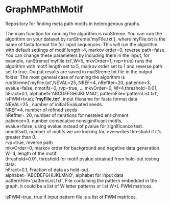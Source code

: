 # GraphMPathMotif
Repository for finding meta path motifs in heterogenous graphs. 

The main function for running the algorithm is runStreme. You can rum the algorithm on your dataset by runStreme('myFile.txt'), where myFile.txt is the name of fasta format file for input sequences. This will run the algorithm with default settings of motif length=4, markov order=0, reverse path=false. You can change these parameters  by including them in the input, for example,  runStreme('myFile.txt',W=5, mkvOrder=1, rvp=true) runs the algorithm with motif length set to 5,  markov order set to 1 and reverse path set to true. Output results are saved in matStreme.txt file in the output folder. The most general case of running the algorithm is 
runStreme('myFile.txt',NEVAL=25, NREF=4, nRefIter=20, patience=3, evalue=false, nmotifs=0, rvp=true, ...
    mkvOrder=0, W=4,threshold=0.01, hFract=0.1, alphabet='ABCDEFGHIJKLMNO', patternFile='patternList.txt', isPWM=true);
 **'myFile.txt'**, input filename for fasta format data<br>
  NEVAL=25 , number of initial Evaluated seeds.<br>
  NREF=4, number of refined seeds<br>
  nRefIter= 20, number of iterations for nesteled enrichment <br>
  patience=3, number consecutive nonsiginificant motifs. <br>
  evalue=false, using evalue instead of pvalue for significance test.<br> 
  nmotifs=0, number of motifs we are looking for, overwrites threshold if it's greater than 0.<br> 
  rvp=true, reverse path <br>
  mkvOrder=0, markov order for background and negetive data generation.<br>
  W=4, length of the motif. <br>
  threshold=0.01, threshold for motif pvalue obtained from hold-out testing data. <br>
  hFract=0.1, Fraction of data as hold-out.<br>
  alphabet='ABCDEFGHIJKLMNO', alphabet for input data<br>
  patternFile='patternList.txt', File containing the pattern embedded in the graph, it could be a list of W letter patterns or list W*L PWM matrices.<br>  
  isPWM=true, true if input pattern file is a list of PWM matrices.<br> 
    
    
    
    
